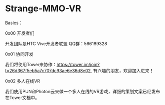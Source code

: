 # Strange-MMO-VR
Basics：

0x00 开发者们

开发团队是HTC Vive开发者联盟 QQ群：566189328

0x01 协同开发

我们将使用Tower来协作：https://tower.im/join?t=26d367f5eb5a7c707dc93ae6e36d8e02 
有兴趣的朋友，欢迎加入进来！

0x02 多人在线VR 

我们使用PUN和Photon云来做一个多人在线的VR游戏，详细的策划文案已经发布在Tower文档中。
